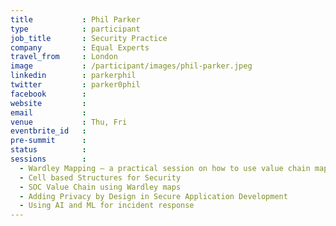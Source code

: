 ```yaml
---
title           : Phil Parker
type            : participant
job_title       : Security Practice
company         : Equal Experts
travel_from     : London
image           : /participant/images/phil-parker.jpeg
linkedin        : parkerphil
twitter         : parker0phil
facebook        :
website         :
email           :
venue           : Thu, Fri
eventbrite_id   :
pre-summit      :
status          : 
sessions        :
  - Wardley Mapping – a practical session on how to use value chain mapping
  - Cell based Structures for Security
  - SOC Value Chain using Wardley maps
  - Adding Privacy by Design in Secure Application Development
  - Using AI and ML for incident response
---
```

  
<!-- put more details about participant here -->
